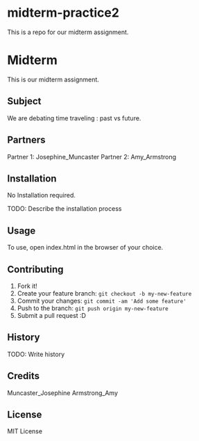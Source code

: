 # midterm-practice2

This is a repo for our midterm assignment.


# Midterm


This is our midterm assignment.


## Subject
We are debating time traveling : past vs future.


## Partners
Partner 1: Josephine_Muncaster
Partner 2: Amy_Armstrong


## Installation


No Installation required.


TODO: Describe the installation process


## Usage


To use, open index.html in the browser of your choice.


## Contributing


1. Fork it!
2. Create your feature branch: `git checkout -b my-new-feature`
3. Commit your changes: `git commit -am 'Add some feature'`
4. Push to the branch: `git push origin my-new-feature`
5. Submit a pull request :D


## History


TODO: Write history


## Credits


Muncaster_Josephine
Armstrong_Amy


## License

MIT License
